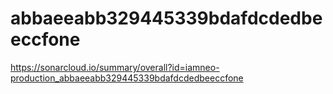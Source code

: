 # abbaeeabb329445339bdafdcdedbeeccfone
https://sonarcloud.io/summary/overall?id=iamneo-production_abbaeeabb329445339bdafdcdedbeeccfone

  
  
